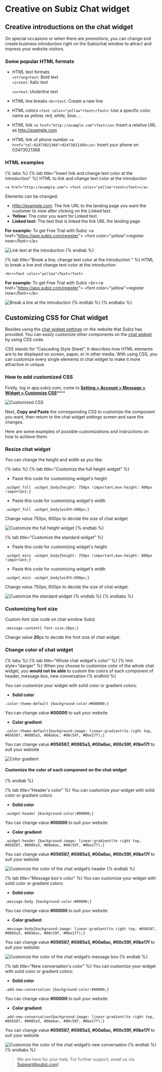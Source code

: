 # Creative on Subiz Chat widget

## Creative introductions on the chat widget

On special occasions or when there are promotions, you can change and create business introduction right on the Subizchat window to attract and impress your website visitors.

### Some popular HTML formats

* HTML text formats   
  `<strong>text`: Bold text  
  `<i>text`: Italic text

  `<u>text`: Underline text  

* HTML line breaks `<br>text`: Create a new line  
* HTML colors `<font color="yellow">text</font>`:  Use a specific color name as yellow, red, white, blue.... 
* HTML link `<a href="http://example.com">Text</a>`: Insert a relative URL as http://example.com 
* HTML link of phone number `<a href="tel:02473021368">02473021368</a>`: Insert your phone on 02473021368

### HTML examples 

{% tabs %}
{% tab title="Insert link and change text color at the introduction" %}
HTML to link and change text color at the introduction

`<a href="http://example.com"> <font color="yellow">text</font></a>`

Elements can be changed:

* [Http://example.com](http://example.com/): The link URL to the landing page you want the customer to view after clicking on the Linked text.
* **Yellow:** The color you want for Linked text.
* **Linked text:** The text that is linked the link URL the landing page.

**For example:** To get Free Trial with Subiz &lt;a href="https://app.subiz.com/register"&gt; &lt;font color="yellow"&gt;register now&lt;/font&gt;&lt;/a&gt;

![Link text at the introduction](../../../.gitbook/assets/1.-link-text.jpg)
{% endtab %}

{% tab title="Break a line, change text color at the introduction " %}
HTML to break a line and change text color at the introduction

`<br><font color="yellow">Text</font>`

**For example**: To get Free Trial with Subiz &lt;br&gt;&lt;a href="https://app.subiz.com/register"&gt; &lt;font color="yellow"&gt;register now&lt;/font&gt;&lt;/a&gt;

![Break a line at the introduction](../../../.gitbook/assets/2.-line-break.jpg)
{% endtab %}
{% endtabs %}

## **Customizing CSS for Chat widget**

Besides using the [chat widget settings](https://app.subiz.com/settings/widget-setting) on the website that Subiz has provided. You can easily customize other components on the [chat widget](https://app.subiz.com/settings/widget-setting) by using CSS code.

CSS stands for “Cascading Style Sheet”. It describes how HTML elements are to be displayed on screen, paper, or in other media. With using CSS, you can customize every single elements in chat widget to make it more attractive or unique.

### How to add customized CSS

Firstly, log in app.subiz.com, come to [**Setting &gt; Account &gt; Message &gt; Widget &gt; Customize CSS**](https://app.subiz.com/settings/widget-setting)\*\*\*\*

![Customized CSS](../../../.gitbook/assets/3%20%283%29.png)

Next, **Copy and Paste** the corresponding CSS to customize the component you want, then return to the chat widget settings screen and save the changes.

Here are some examples of possible customizations and instructions on how to achieve them:

### Resize chat widget

You can change the height and width as you like:

{% tabs %}
{% tab title="Customize the full height widget" %}
* Paste this code for customizing widget's height

```text
.widget_full .widget_body{height: 750px !important;max-height: 800px !important;}
```

* Paste this code for customizing widget's width 

```text
.widget_full .widget_body{width:600px;}
```

  
Change value 750px, 600px to decide the size of chat widget.

![Customize the full height widget](../../../.gitbook/assets/mo-rong.png)
{% endtab %}

{% tab title="Customize the standard widget" %}
* Paste this code for customizing widget's height

```text
.widget_mini .widget_body{height: 750px !important;max-height: 800px !important;}
```

* Paste this code for customizing widget's width 

```text
.widget_mini .widget_body{width:600px;}
```

Change value 750px, 600px to decide the size of chat widget.

![Customize the standard widget](../../../.gitbook/assets/thu-gon.png)
{% endtab %}
{% endtabs %}

### Customizing font size

Custom font size code on chat window Subiz

```text
.message-content{ font-size:20px;}
```

Change value **20**px to decide the font size of chat widget.

### Change color of chat widget

{% tabs %}
{% tab title="Whole chat widget\'s color" %}
{% hint style="danger" %}
When you choose to customize color of the whole chat widget, you **would not be able** to custom the colors of each component of header, message box, new conversation
{% endhint %}

You can customize your widget with solid color or gradient colors:

* **Solid color**

```text
.color-theme-default {background-color:#000000;}
```

You can change value **\#00000** to suit your website

* **Color gradient**

```text
.color-theme-default{background-image: linear-gradient(to right top, #056587, #0085a3, #00a6ac, #00c59f, #0be17f);}
```

You can change value **\#056587, \#0085a3, \#00a6ac, \#00c59f, \#0be17f** to suit your website

![Color gradient](../../../.gitbook/assets/dieu-chinh-dai-mau-cs-chat.png)

#### Customize the color of each component on the chat widget
{% endtab %}

{% tab title="Header\'s color" %}
You can customize your widget with solid color or gradient colors:

* **Solid color**

```text
.widget-header {background-color:#00000;}
```

You can change value **\#00000** to suit your website

* **Color gradient**

```text
.widget-header {background-image: linear-gradient(to right top, #056587, #0085a3, #00a6ac, #00c59f, #0be17f);}
```

You can change value **\#056587, \#0085a3, \#00a6ac, \#00c59f, \#0be17f** to suit your website

![Customize the color of the chat widget&#x2019;s header](../../../.gitbook/assets/header.png)
{% endtab %}

{% tab title="Message box\'s color" %}
You can customize your widget with solid color or gradient colors:

* **Solid color**

```text
.message-body {background-color:#00000;}
```

You can change value **\#00000** to suit your website

* **Color gradient**

```text
.message-body{background-image: linear-gradient(to right top, #056587, #0085a3, #00a6ac, #00c59f, #0be17f);}
```

You can change value **\#056587, \#0085a3, \#00a6ac, \#00c59f, \#0be17f** to suit your website:

![Customize the color of the chat widget&#x2019;s message box](../../../.gitbook/assets/sua-dai-mau-khung-chat.png)
{% endtab %}

{% tab title="New conversation\'s color" %}
You can customize your widget with solid color or gradient colors:

* **Solid color**

```text
.add-new-conversation {background-color:#00000;}
```

You can change value **\#00000** to suit your website

* **Color gradient**

```text
.add-new-conversation{background-image: linear-gradient(to right top, #056587, #0085a3, #00a6ac, #00c59f, #0be17f);}
```

You can change value **\#056587, \#0085a3, \#00a6ac, \#00c59f, \#0be17f** to suit your website

![Customize the color of the chat widget&#x2019;s new conversation](../../../.gitbook/assets/19.png)
{% endtab %}
{% endtabs %}



> We are here for your help. For further support, email us via Support@subiz.com!



